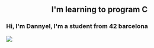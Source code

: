 <h2 align="center"> I'm learning to program C

### Hi, I'm Dannyel, I'm a student from 42 barcelona
![](42_cursus/github/gato_programando.gif)
